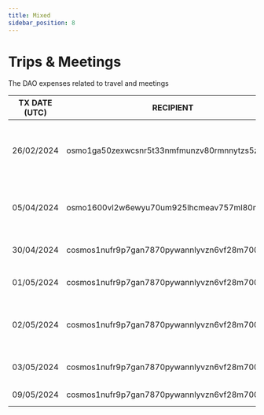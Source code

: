 ```yaml
---
title: Mixed
sidebar_position: 8
---
```


# Trips & Meetings

The DAO expenses related to travel and meetings

| TX DATE (UTC) | RECIPIENT                                 | AMOUNT | DESCRIPTION | TX DETAILS
|---------------|-------------------------------------------|--------|-------------|-----------
| 26/02/2024 | osmo1ga50zexwcsnr5t33nmfmunzv80rmnnytzs5z8l | 2860 USDC | Docs enhancement, articles, admin and organisational duties | [🔎](https://www.mintscan.io/osmosis/txs/9A3FA6F8C63BA84D8752AB8A4C11B118D300EE187461FB93B68050D9ED09EFB3?height=13994774)
| 05/04/2024 | osmo1600vl2w6ewyu70um925lhcmeav757ml80mu6jk | 10,000 USDC | Cosmoverse, Contributors, Mods, and App Development | [🔎](https://www.mintscan.io/osmosis/tx/782870220050CCB15B4C86C3E9B54FDE85DA23A39CB8F3DD65403766CE24CF74?height=14706028)
| 30/04/2024 | cosmos1nufr9p7gan7870pywannlyvzn6vf28m7009630 | 1,741.689568 ATOM | VPN Grants, Marketing, Contributors | [🔎](https://www.mintscan.io/cosmos/tx/20F0C8D84295BD47610226B896A8FD8923E320A598A2277FE61DAC5EB884F730?height=20224381)
| 01/05/2024 | cosmos1nufr9p7gan7870pywannlyvzn6vf28m7009630 | 373.878466 ATOM | VPN grants, PR, Content Marketing | [🔎](https://www.mintscan.io/cosmos/tx/0B68DDE3728DE006BE4CAF4D0AA9E453E049CEB5EEF515B4AB58D3DF48AECFA2?height=20239608)
| 02/05/2024 | cosmos1nufr9p7gan7870pywannlyvzn6vf28m7009630 | 889.312154 ATOM | Explorer (Alpha), Grants, Contributors & Marketing | [🔎](https://www.mintscan.io/cosmos/tx/3743F7780493308E5C5B9825154DB71F771D5721758F80276A9324626AC85768?height=20253381)
| 03/05/2024 | cosmos1nufr9p7gan7870pywannlyvzn6vf28m7009630 | 256.769798 ATOM | Explorer, Content Marketing | [🔎](https://www.mintscan.io/cosmos/tx/EDF290031F9F1F0EFE493C6A1F7E5FEF0FF033AD39BC341F2FED69534DB4B841?height=20265210)
| 09/05/2024 | cosmos1nufr9p7gan7870pywannlyvzn6vf28m7009630 | 913.220023 ATOM | PR & Events | [🔎](https://www.mintscan.io/cosmos/tx/4C8A9080174CCDBE341B500035CB620D877357F804E9D668D82F910A57E6FB5F?height=20352178)